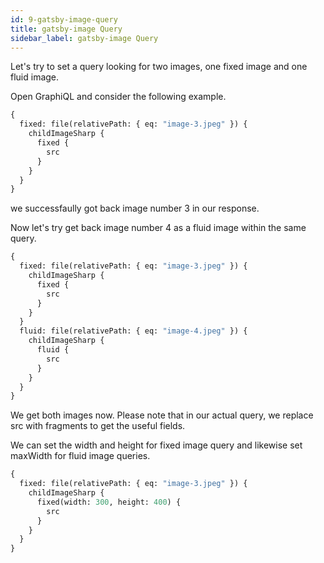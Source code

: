 ```yaml
---
id: 9-gatsby-image-query
title: gatsby-image Query
sidebar_label: gatsby-image Query
---
```


Let's try to set a query looking for two images, one fixed image and one fluid image.

Open GraphiQL and consider the following example.

```graphql
{
  fixed: file(relativePath: { eq: "image-3.jpeg" }) {
    childImageSharp {
      fixed {
        src
      }
    }
  }
}
```

we successfaully got back image number 3 in our response.

Now let's try get back image number 4 as a fluid image within the same query.

```graphql
{
  fixed: file(relativePath: { eq: "image-3.jpeg" }) {
    childImageSharp {
      fixed {
        src
      }
    }
  }
  fluid: file(relativePath: { eq: "image-4.jpeg" }) {
    childImageSharp {
      fluid {
        src
      }
    }
  }
}
```

We get both images now. Please note that in our actual query, we replace src with fragments to get the useful fields.

We can set the width and height for fixed image query and likewise set maxWidth for fluid image queries.

```graphql
{
  fixed: file(relativePath: { eq: "image-3.jpeg" }) {
    childImageSharp {
      fixed(width: 300, height: 400) {
        src
      }
    }
  }
}
```
